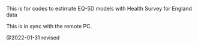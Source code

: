 This is for codes to estimate EQ-5D models with Health Survey for England data

This is in sync with the remote PC. 

@2022-01-31 revised

